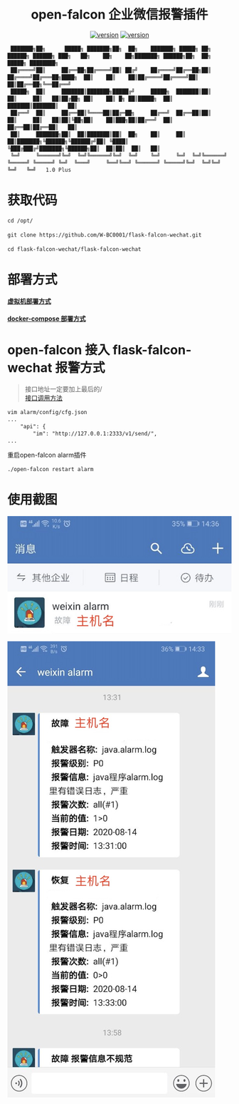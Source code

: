 <h1 align="center">open-falcon 企业微信报警插件</h1>

<div align="center">

[![version](https://img.shields.io/badge/python-2.7-blue.svg)](https://www.python.org/downloads/release/python-2716/)
[![version](https://img.shields.io/badge/flask-1.1.2-brightgreen.svg)](https://flask.palletsprojects.com/en/1.1.x/)

</div>

```
 ███████╗██╗      █████╗ ███████╗██╗  ██╗    ███████╗ █████╗ ██╗      ██████╗ ██████╗ ███╗   ██╗    ██╗    ██╗███████╗ ██████╗██╗  ██╗ █████╗ ████████╗
 ██╔════╝██║     ██╔══██╗██╔════╝██║ ██╔╝    ██╔════╝██╔══██╗██║     ██╔════╝██╔═══██╗████╗  ██║    ██║    ██║██╔════╝██╔════╝██║  ██║██╔══██╗╚══██╔══╝
 █████╗  ██║     ███████║███████╗█████╔╝     █████╗  ███████║██║     ██║     ██║   ██║██╔██╗ ██║    ██║ █╗ ██║█████╗  ██║     ███████║███████║   ██║
 ██╔══╝  ██║     ██╔══██║╚════██║██╔═██╗     ██╔══╝  ██╔══██║██║     ██║     ██║   ██║██║╚██╗██║    ██║███╗██║██╔══╝  ██║     ██╔══██║██╔══██║   ██║
 ██║     ███████╗██║  ██║███████║██║  ██╗    ██║     ██║  ██║███████╗╚██████╗╚██████╔╝██║ ╚████║    ╚███╔███╔╝███████╗╚██████╗██║  ██║██║  ██║   ██║
 ╚═╝     ╚══════╝╚═╝  ╚═╝╚══════╝╚═╝  ╚═╝    ╚═╝     ╚═╝  ╚═╝╚══════╝ ╚═════╝ ╚═════╝ ╚═╝  ╚═══╝     ╚══╝╚══╝ ╚══════╝ ╚═════╝╚═╝  ╚═╝╚═╝  ╚═╝   ╚═╝   1.0 Plus
```

# 获取代码
```
cd /opt/

git clone https://github.com/W-BC0001/flask-falcon-wechat.git

cd flask-falcon-wechat/flask-falcon-wechat
```

# 部署方式

#### [虚拟机部署方式](./static/documents/deploy.md)  

#### [docker-compose 部署方式](./static/documents/docker-deploy.md)

# open-falcon 接入 flask-falcon-wechat 报警方式  

> 接口地址一定要加上最后的/  
> [接口调用方法](./static/documents/api.md)  

```
vim alarm/config/cfg.json
...
    "api": {
        "im": "http://127.0.0.1:2333/v1/send/",
...
```

重启open-falcon alarm插件
```
./open-falcon restart alarm
```

# 使用截图
![screenshots 1](./static/screenshots/screenshots-01.jpeg)  

![screenshots 2](./static/screenshots/screenshots-02.jpeg) 
